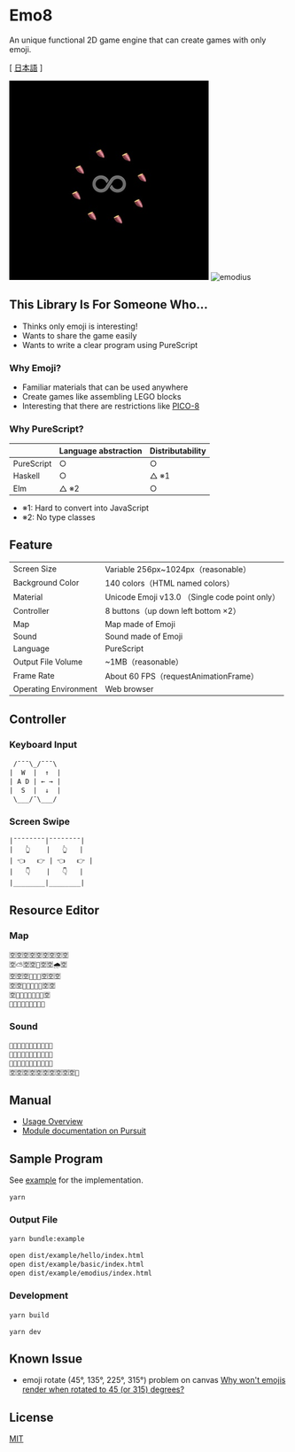 # Emo8

An unique functional 2D game engine that can create games with only emoji.

[ [日本語](README.ja.md) ]

![emo8](emo8.jpg)
![emodius](https://opyapeus.github.io/emo8/img/emodius-half.gif)

## This Library Is For Someone Who...

- Thinks only emoji is interesting!
- Wants to share the game easily
- Wants to write a clear program using PureScript

### Why Emoji?

- Familiar materials that can be used anywhere
- Create games like assembling LEGO blocks
- Interesting that there are restrictions like [PICO-8](https://www.lexaloffle.com/pico-8.php)

### Why PureScript?

|            | Language abstraction | Distributability |
| ---------- | -------------------- | ---------------- |
| PureScript | ○                    | ○                |
| Haskell    | ○                    | △ ※1             |
| Elm        | △ ※2                 | ○                |

- ※1: Hard to convert into JavaScript
- ※2: No type classes

## Feature

|                       |                                                |
| --------------------- | ---------------------------------------------- |
| Screen Size           | Variable 256px~1024px（reasonable）            |
| Background Color      | 140 colors（HTML named colors）                |
| Material              | Unicode Emoji v13.0 （Single code point only） |
| Controller            | 8 buttons（up down left bottom ×2）            |
| Map                   | Map made of Emoji                              |
| Sound                 | Sound made of Emoji                            |
| Language              | PureScript                                     |
| Output File Volume    | ~1MB（reasonable）                             |
| Frame Rate            | About 60 FPS（requestAnimationFrame）          |
| Operating Environment | Web browser                                    |

## Controller

### Keyboard Input

```
 /¯¯¯\_/¯¯¯\
|  W  |  ↑  |
| A D | ← → |
|  S  |  ↓  |
 \___/¯\___/
```

### Screen Swipe

```
|¯¯¯¯¯¯¯¯|¯¯¯¯¯¯¯¯|
|   👆    |   👆   |
| 👈   👉 | 👈   👉 |
|   👇    |   👇   |
|________|________|
```

## Resource Editor

### Map

```
🈳🈳🈳🈳🈳🈳🈳🈳🈳
🈳⛅🈳🈳🎌🈳🈳🌧🈳
🈳🈳🈳🌳🗻🌳🈳🈳🈳
🈳🈳🌳🗻🗻🗻🌳🈳🈳
🈳🌳🗻🗻🗻🗻🗻🌳🈳
🌳🗻🗻🗻🗻🗻🗻🗻🌳
```

### Sound


```
🎹🈳🈳🈳🈳🈳🈳🈳🈳🈳🈳
🎹🈳🈳🈳🈳🈳🈳🈳🈳🈳🈳
🎹🈳🈳🈳🈳🈳🈳🈳🈳🈳🈳
🈳🈳🈳🈳🈳🈳🈳🈳🈳🈳🎹
```

## Manual

- [Usage Overview](doc/usage.md)
- [Module documentation on Pursuit](https://pursuit.purescript.org/packages/purescript-emo8)

## Sample Program

See [example](example) for the implementation.

```
yarn
```

### Output File

```
yarn bundle:example
```

```
open dist/example/hello/index.html
open dist/example/basic/index.html
open dist/example/emodius/index.html
```

### Development

```
yarn build
```

```
yarn dev
```

## Known Issue

- emoji rotate (45°, 135°, 225°, 315°) problem on canvas [Why won't emojis render when rotated to 45 (or 315) degrees?](https://stackoverflow.com/questions/39749540/why-wont-emojis-render-when-rotated-to-45-or-315-degrees)

## License

[MIT](LICENSE)
